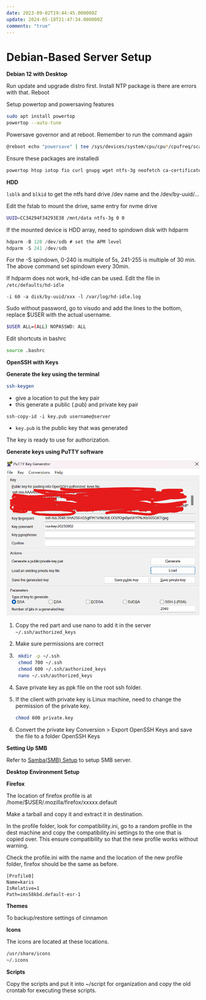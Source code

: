 ```yaml
---
date: 2023-09-02T19:44:45.000000Z
update: 2024-05-18T21:47:34.000000Z
comments: "true"
---
```

# Debian-Based Server Setup

**Debian 12 with Desktop**

Run update and upgrade distro first. Install NTP package is there are errors with that. Reboot

Setup powertop and powersaving features

```bash
sudo apt install powertop
powertop --auto-tune
```

Powersave governor and at reboot. Remember to run the command again

```bash
@reboot echo "powersave" | tee /sys/devices/system/cpu/cpu*/cpufreq/scaling_governor >/dev/null 2>&1
```

Ensure these packages are installedi

```bash
powertop htop iotop fio curl gnupg wget ntfs-3g neofetch ca-certificates lsb-release hdparm hd-idle openssh-server
```

**HDD**

`lsblk` and `blkid` to get the ntfs hard drive /dev name and the /dev/by-uuid/...

Edit the fstab to mount the drive, same entry for nvme drive

```bash
UUID=CC34294F34293E38 /mnt/data ntfs-3g 0 0
```

If the mounted device is HDD array, need to spindown disk with hdparm

```c
hdparm -B 120 /dev/sdb # set the APM level
hdparm -S 241 /dev/sdb
```

For the -S spindown, 0-240 is multiple of 5s, 241-255 is multiple of 30 min. The above command set spindown every 30min.

If hdparm does not work, hd-idle can be used. Edit the file in `/etc/defaults/hd-idle`

```
-i 60 -a disk/by-uuid/xxx -l /var/log/hd-idle.log
```

Sudo without password, go to visudo and add the lines to the bottom, replace $USER with the actual username.

```bash
$USER ALL=(ALL) NOPASSWD: ALL
```

Edit shortcuts in bashrc

```bash
source .bashrc
```

**OpenSSH with Keys**

**Generate the key using the terminal**

```bash
ssh-keygen
```

- give a location to put the key pair
- this generate a public (.pub) and private key pair

```
ssh-copy-id -i key.pub username@server
```

- `key.pub` is the public key that was generated

The key is ready to use for authorization.

**Generate keys using PuTTY software**

![](assets/gallery/2023-09/image.png)

1. Copy the red part and use nano to add it in the server `~/.ssh/authorized_keys`
2. Make sure permissions are correct
3. ```bash
    mkdir -p ~/.ssh
    chmod 700 ~/.ssh
    chmod 600 ~/.ssh/authorized_keys
    nano ~/.ssh/authorized_keys
    ```
4. Save private key as ppk file on the root ssh folder.
5. If the client with private key is Linux machine, need to change the permission of the private key.
    
    ```bash
    chmod 600 private.key
    ```
6. Convert the private key Conversion &gt; Export OpenSSH Keys and save the file to a folder OpenSSH Keys

**Setting Up SMB**

Refer to [Samba(SMB) Setup](/Linux%20Server/sambasmb-setup "Samba(SMB) Setup") to setup SMB server.

**Desktop Environment Setup**

**Firefox**

The location of firefox profile is at /home/$USER/.mozilla/firefox/xxxxx.default

Make a tarball and copy it and extract it in destination.

In the profile folder, look for compatibility.ini, go to a random profile in the dest machine and copy the compatibility.ini settings to the one that is copied over. This ensure compatibility so that the new profile works without warning.

Check the profile.ini with the name and the location of the new profile folder, firefox should be the same as before.

```
[Profile0]
Name=karis
IsRelative=1
Path=ims58kbd.default-esr-1
```

**Themes**

To backup/restore settings of cinnamon

**Icons**

The icons are located at these locations.

```bash
/usr/share/icons
~/.icons
```

**Scripts**

Copy the scripts and put it into ~/script for organization and copy the old crontab for executing these scripts.